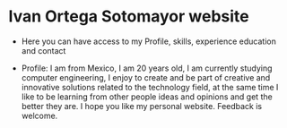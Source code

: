 # Ivan Ortega Sotomayor website

- Here you can have access to my Profile, skills, experience education and contact

- Profile: I am from Mexico, I am 20 years old, I am currently studying computer engineering, I enjoy to create and be part of creative and innovative solutions related to the technology field, at the same time I like to be learning from other people ideas and opinions and get the better they are. I hope you like my personal website. Feedback is welcome.




